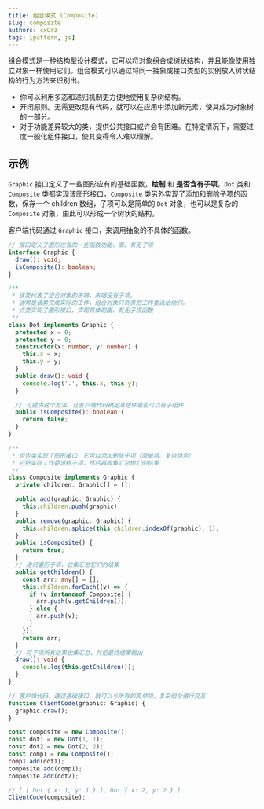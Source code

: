 ```yaml
---
title: 组合模式 (Composite)
slug: composite
authors: cxOrz
tags: [pattern, js]
---
```



组合模式是一种结构型设计模式，它可以将对象组合成树状结构，并且能像使用独立对象一样使用它们。组合模式可以通过将同一抽象或接口类型的实例放入树状结构的行为方法来识别出。

- 你可以利用多态和递归机制更方便地使用复杂树结构。
- 开闭原则。无需更改现有代码，就可以在应用中添加新元素，使其成为对象树的一部分。
- 对于功能差异较大的类，提供公共接口或许会有困难。在特定情况下，需要过度一般化组件接口，使其变得令人难以理解。

## 示例

`Graphic` 接口定义了一些图形应有的基础函数，**绘制** 和 **是否含有子项**，`Dot` 类和 `Composite` 类都实现该图形接口，`Composite` 类另外实现了添加和删除子项的函数，保存一个 children 数组，子项可以是简单的 `Dot` 对象，也可以是复杂的 `Composite` 对象，由此可以形成一个树状的结构。

客户端代码通过 `Graphic` 接口，来调用抽象的不具体的函数。

```ts
// 接口定义了图形应有的一些函数功能，画、有无子项
interface Graphic {
  draw(): void;
  isComposite(): boolean;
}

/**
 * 该类代表了组合对象的末端，末端没有子项。
 * 通常是该类完成实际的工作，组合对象只负责把工作委派给他们。
 * 点类实现了图形接口，实现具体的画、有无子项函数
 */
class Dot implements Graphic {
  protected x = 0;
  protected y = 0;
  constructor(x: number, y: number) {
    this.x = x;
    this.y = y;
  }
  public draw(): void {
    console.log('.', this.x, this.y);
  }

  // 可提供这个方法，让客户端代码确定某组件是否可以有子组件
  public isComposite(): boolean {
    return false;
  }
}

/**
 * 组合类实现了图形接口，它可以添加删除子项（简单项、复杂组合）
 * 它把实际工作委派给子项，然后再收集汇总他们的结果
 */
class Composite implements Graphic {
  private children: Graphic[] = [];

  public add(graphic: Graphic) {
    this.children.push(graphic);
  }
  public remove(graphic: Graphic) {
    this.children.splice(this.children.indexOf(graphic), 1);
  }
  public isComposite() {
    return true;
  }
  // 递归遍历子项，收集汇总它们的结果
  public getChildren() {
    const arr: any[] = [];
    this.children.forEach((v) => {
      if (v instanceof Composite) {
        arr.push(v.getChildren());
      } else {
        arr.push(v);
      }
    });
    return arr;
  }
  // 将子项所有结果收集汇总，并把最终结果输出
  draw(): void {
    console.log(this.getChildren());
  }
}

// 客户端代码，通过基础接口，就可以与所有的简单项、复杂组合进行交互
function ClientCode(graphic: Graphic) {
  graphic.draw();
}

const composite = new Composite();
const dot1 = new Dot(1, 1);
const dot2 = new Dot(2, 2);
const comp1 = new Composite();
comp1.add(dot1);
composite.add(comp1);
composite.add(dot2);

// [ [ Dot { x: 1, y: 1 } ], Dot { x: 2, y: 2 } ]
ClientCode(composite);

```